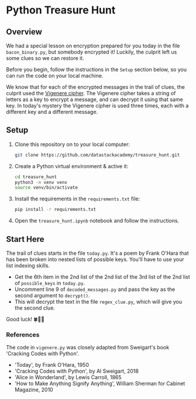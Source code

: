 # Python Treasure Hunt

## Overview

We had a special lesson on encryption prepared for you today in the file `bacon_binary.py`, but somebody encrypted it! Luckily, the culprit left us some clues so we can restore it.

Before you begin, follow the instructions in the `Setup` section below, so you can run the code on your local machine.

We know that for each of the encrypted messages in the trail of clues, the culprit used the [Vigenere cipher](https://en.wikipedia.org/wiki/Vigen%C3%A8re_cipher). The Vigenere cipher takes a string of letters as a key to encrypt a message, and can decrypt it using that same key. In today's mystery the Vigenere cipher is used three times, each with a different key and a different message. 

## Setup

1. Clone this repository on to your local computer:

    ```bash
    git clone https://github.com/datastackacademy/treasure_hunt.git
    ```

1. Create a Python virtual environment & active it:

    ```bash
    cd treasure_hunt
    python3 -m venv venv
    source venv/bin/activate
    ```

1. Install the requirements in the `requirements.txt` file:

    ```bash
    pip install -r requirements.txt
    ```

1. Open the `treasure_hunt.ipynb` notebook and follow the instructions.

## Start Here

The trail of clues starts in the file `today.py`. It's a poem by Frank O'Hara that has been broken into nested lists of possible keys. You'll have to use your list indexing skills.
- Get the 6th item in the 2nd list of the 2nd list of the 3rd list of the 2nd list of `possible_keys` in `today.py`.
- Uncomment line 9 of `decoded_messages.py` and pass the key as the second argument to `decrypt()`.
- This will decrypt the text in the file `regex_clue.py`, which will give you the second clue.

Good luck! 🍀🌠🤞

### References

The code in `vigenere.py` was closely adapted from Sweigart's book 'Cracking Codes with Python'.

- 'Today', by Frank O'Hara, 1950
- 'Cracking Codes with Python', by Al Sweigart, 2018
- 'Alice in Wonderland', by Lewis Carroll, 1865
- 'How to Make Anything Signify Anything', William Sherman for Cabinet Magazine, 2010
